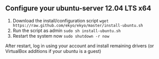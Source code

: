 Configure your ubuntu-server 12.04 LTS x64
------------
1. Download the install/configuration script `wget https://raw.github.com/ekyo/ekyo/master/install-ubuntu.sh`
2. Run the script as admin `sudo sh install-ubuntu.sh`
3. Restart the system now `sudo shutdown -r now`

After restart, log in using your account and install remaining drivers (or VirtualBox additions if your ubuntu is a guest)
